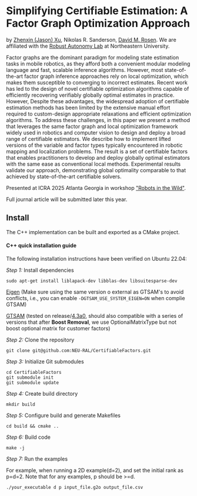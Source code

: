 # Simplifying Certifiable Estimation: A Factor Graph Optimization Approach
by [Zhenxin (Jason) Xu](https://zhexin1904.github.io/), Nikolas R. Sanderson, [David M. Rosen](https://coe.northeastern.edu/people/rosen-david/). We are affiliated with the [Robust Autonomy Lab](https://neural.lab.northeastern.edu/) at Northeastern University.

Factor graphs are the dominant paradigm for
modeling state estimation tasks in mobile robotics, as they
afford both a convenient modular modeling language and fast,
scalable inference algorithms. However, most state-of-the-art
factor graph inference approaches rely on local optimization,
which makes them susceptible to converging to incorrect estimates. 
Recent work has led to the design of novel certifiable optimization 
algorithms capable of efficiently recovering verifiably
globally optimal estimates in practice. However, Despite these
advantages, the widespread adoption of certifiable estimation
methods has been limited by the extensive manual effort
required to custom-design appropriate relaxations and efficient
optimization algorithms. To address these challenges, in this
paper we present a method that leverages the same factor
graph and local optimization framework widely used in robotics
and computer vision to design and deploy a broad range of
certifiable estimators. We describe how to implement lifted
versions of the variable and factor types typically encountered
in robotic mapping and localization problems. The result is a
set of certifiable factors that enables practitioners to develop
and deploy globally optimal estimators with the same ease as
conventional local methods. Experimental results validate our
approach, demonstrating global optimality comparable to that
achieved by state-of-the-art certifiable solvers.

Presented at ICRA 2025 Atlanta Georgia in workshop ["Robots in the Wild"](https://dartmouthrobotics.github.io/icra-2025-robots-wild/).

Full journal article will be submitted later this year. 


## Install

The C++ implementation can be built and exported as a CMake project.

#### C++ quick installation guide

The following installation instructions have been verified on Ubuntu 22.04:

*Step 1:*  Install dependencies

```
sudo apt-get install liblapack-dev libblas-dev libsuitesparse-dev
```
[Eigen](https://eigen.tuxfamily.org/index.php?title=Main_Page)  (Make sure using the same version o external as GTSAM's to avoid conflicts, i.e., you can enable `-DGTSAM_USE_SYSTEM_EIGEN=ON` when complie GTSAM)

[GTSAM](https://github.com/borglab/gtsam) (tested on release/[4.3a0](https://github.com/borglab/gtsam/releases/tag/4.3a0), should also compatible with a series of versions that after **Boost Removal**, we use OptionalMatrixType but not boost optional matrix for customer factors)

*Step 2:*  Clone the repository

```
git clone git@github.com:NEU-RAL/CertifiableFactors.git
```

*Step 3:*  Initialize Git submodules
```
cd CertifiableFactors
git submodule init
git submodule update
```

*Step 4:*  Create build directory

```
mkdir build
```

*Step 5:*  Configure build and generate Makefiles

```
cd build && cmake ..
```

*Step 6:*  Build code

```
make -j
```

*Step 7:*  Run the examples

For example, when running a 2D example(d=2), and set the initial rank as p=d=2. Note that for any examples, p should be >=d.

```
./your_executable d p input_file.g2o output_file.csv
```